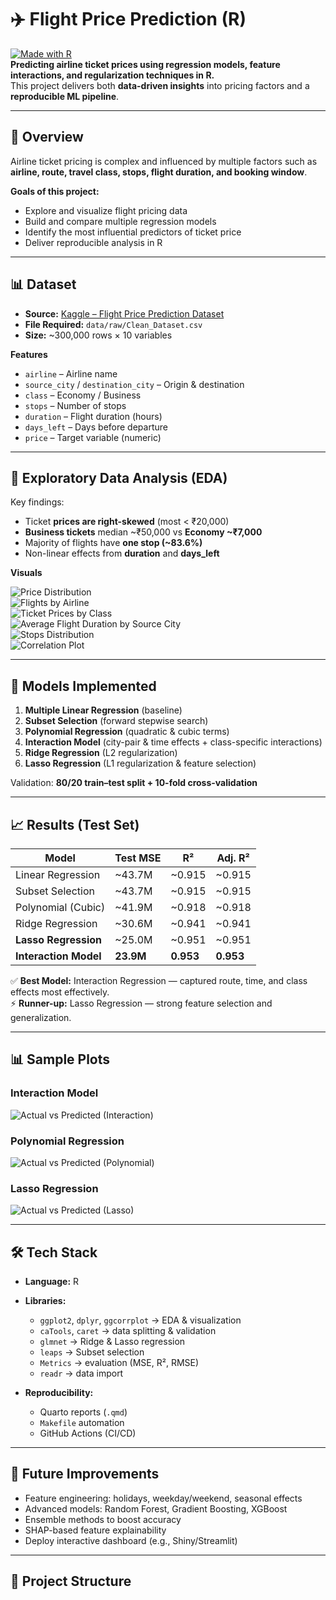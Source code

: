 # ✈️ Flight Price Prediction (R)

[![Made with R](https://img.shields.io/badge/Made%20with-R-blue?style=flat&logo=r)](https://www.r-project.org/)  
**Predicting airline ticket prices using regression models, feature interactions, and regularization techniques in R.**  
This project delivers both **data-driven insights** into pricing factors and a **reproducible ML pipeline**.

---

## 📌 Overview
Airline ticket pricing is complex and influenced by multiple factors such as **airline, route, travel class, stops, flight duration, and booking window**.  

**Goals of this project:**
- Explore and visualize flight pricing data  
- Build and compare multiple regression models  
- Identify the most influential predictors of ticket price  
- Deliver reproducible analysis in R  

---

## 📊 Dataset
- **Source:** [Kaggle – Flight Price Prediction Dataset](https://www.kaggle.com/datasets/shubhambathwal/flight-price-prediction)  
- **File Required:** `data/raw/Clean_Dataset.csv`  
- **Size:** ~300,000 rows × 10 variables  

**Features**
- `airline` – Airline name  
- `source_city` / `destination_city` – Origin & destination  
- `class` – Economy / Business  
- `stops` – Number of stops  
- `duration` – Flight duration (hours)  
- `days_left` – Days before departure  
- `price` – Target variable (numeric)  

---

## 🔎 Exploratory Data Analysis (EDA)

Key findings:
- Ticket **prices are right-skewed** (most < ₹20,000)  
- **Business tickets** median ~₹50,000 vs **Economy ~₹7,000**  
- Majority of flights have **one stop (~83.6%)**  
- Non-linear effects from **duration** and **days_left**  

**Visuals**

![Price Distribution](reports/figures/price_distribution.png)  
![Flights by Airline](reports/figures/count_by_airline.png)  
![Ticket Prices by Class](reports/figures/price_by_class.png)  
![Average Flight Duration by Source City](reports/figures/avg_duration_by_source.png)  
![Stops Distribution](reports/figures/stops_pie.png)  
![Correlation Plot](reports/figures/correlation_plot.png)  

---

## 🤖 Models Implemented
1. **Multiple Linear Regression** (baseline)  
2. **Subset Selection** (forward stepwise search)  
3. **Polynomial Regression** (quadratic & cubic terms)  
4. **Interaction Model** (city-pair & time effects + class-specific interactions)  
5. **Ridge Regression** (L2 regularization)  
6. **Lasso Regression** (L1 regularization & feature selection)  

Validation: **80/20 train–test split + 10-fold cross-validation**

---

## 📈 Results (Test Set)

| Model                  | Test MSE   | R²       | Adj. R²   |
|------------------------|------------|----------|-----------|
| Linear Regression      | ~43.7M     | ~0.915   | ~0.915    |
| Subset Selection       | ~43.7M     | ~0.915   | ~0.915    |
| Polynomial (Cubic)     | ~41.9M     | ~0.918   | ~0.918    |
| Ridge Regression       | ~30.6M     | ~0.941   | ~0.941    |
| **Lasso Regression**   | ~25.0M     | ~0.951   | ~0.951    |
| **Interaction Model**  | **23.9M**  | **0.953** | **0.953** |

✅ **Best Model:** Interaction Regression — captured route, time, and class effects most effectively.  
⚡ **Runner-up:** Lasso Regression — strong feature selection and generalization.  

---

## 📊 Sample Plots

### Interaction Model
![Actual vs Predicted (Interaction)](reports/figures/actual_vs_pred_interaction.png)

### Polynomial Regression
![Actual vs Predicted (Polynomial)](reports/figures/actual_vs_pred_poly.png)

### Lasso Regression
![Actual vs Predicted (Lasso)](reports/figures/actual_vs_pred_lasso.png)

---

## 🛠️ Tech Stack
- **Language:** R  
- **Libraries:**  
  - `ggplot2`, `dplyr`, `ggcorrplot` → EDA & visualization  
  - `caTools`, `caret` → data splitting & validation  
  - `glmnet` → Ridge & Lasso regression  
  - `leaps` → Subset selection  
  - `Metrics` → evaluation (MSE, R², RMSE)  
  - `readr` → data import  

- **Reproducibility:**  
  - Quarto reports (`.qmd`)  
  - `Makefile` automation  
  - GitHub Actions (CI/CD)  

---

## 🚀 Future Improvements
- Feature engineering: holidays, weekday/weekend, seasonal effects  
- Advanced models: Random Forest, Gradient Boosting, XGBoost  
- Ensemble methods to boost accuracy  
- SHAP-based feature explainability  
- Deploy interactive dashboard (e.g., Shiny/Streamlit)  

---

## 📂 Project Structure
